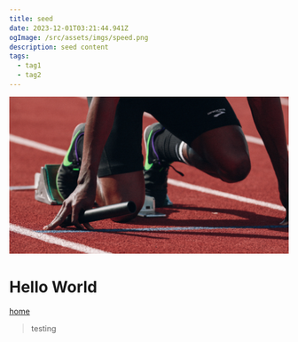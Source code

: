 ```yaml
---
title: seed
date: 2023-12-01T03:21:44.941Z
ogImage: /src/assets/imgs/speed.png
description: seed content
tags:
  - tag1
  - tag2
---
```


![](src/assets/imgs/speed.png)

# Hello World

[home](/)

> testing
